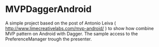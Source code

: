 MVPDaggerAndroid
================

A simple project based on the post of Antonio Leiva ( http://www.limecreativelabs.com/mvp-android/ ) to show how combine  MVP pattern on Android with Dagger. The sample access to the PreferenceManager trough the presenter.
